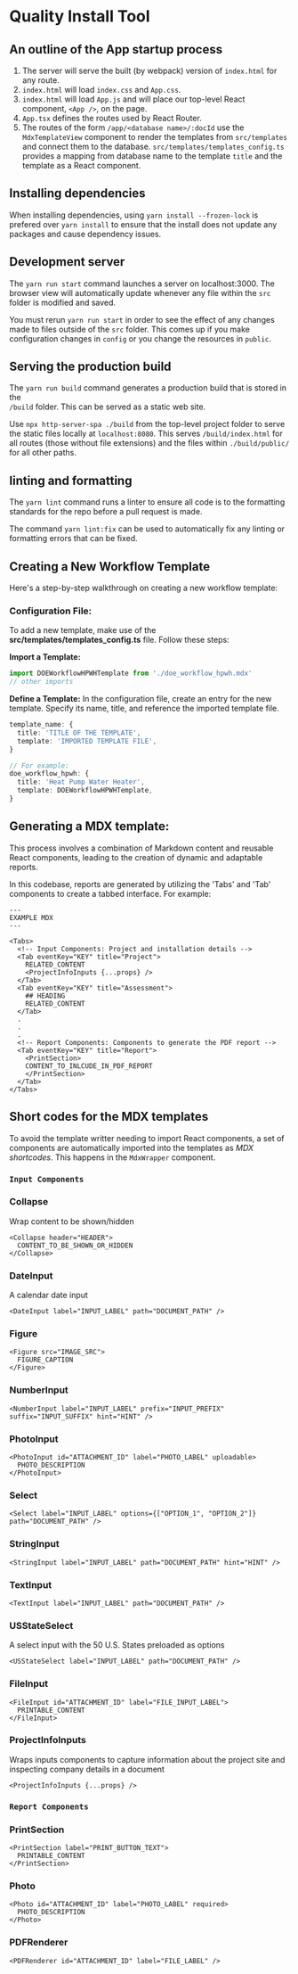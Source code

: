 # Quality Install Tool

## An outline of the App startup process
1. The server will serve the built (by webpack) version of `index.html` for any route.
2. `index.html` will load `index.css` and `App.css`.
3. `index.html` will load `App.js` and will place our top-level
React component, `<App />`, on the page.
4. `App.tsx` defines the routes used by React Router.
5. The routes of the form `/app/<database name>/:docId` use the `MdxTemplateView` component to render the templates from `src/templates` and connect them to the database. `src/templates/templates_config.ts` provides a mapping from database name to the template `title` and the template as a React component.

## Installing dependencies
When installing dependencies, using `yarn install --frozen-lock` is prefered over `yarn install` to ensure that the install does not update any packages and cause dependency issues.

## Development server
The `yarn run start` command launches a server on localhost:3000. The browser view will automatically update whenever any file within the `src` folder is modified and saved. 

You must rerun `yarn run start` in order to see the effect of any changes made to files outside of the `src` folder. This comes up if you make configuration changes in `config` or you change the resources in `public`.

## Serving the production build
The `yarn run build` command generates a production build that is stored in the  
`/build` folder. This can be served as a static web site.

Use `npx http-server-spa ./build` from the top-level project folder
to serve the static files locally at `localhost:8080`. This
serves `/build/index.html` for all routes (those without file extensions) and the 
files within `./build/public/` for all other paths.

## linting and formatting
The `yarn lint` command runs a linter to ensure all code is to the formatting standards for the repo before
a pull request is made.

The command `yarn lint:fix` can be used to automatically fix any linting or formatting errors that can be fixed.


## Creating a New Workflow Template

Here's a step-by-step walkthrough on creating a new workflow template:


### Configuration File:

To add a new template, make use of the **src/templates/templates_config.ts** file. Follow these steps:

**Import a Template:**
```typescript
import DOEWorkflowHPWHTemplate from './doe_workflow_hpwh.mdx'
// other imports
```

**Define a Template:**
In the configuration file, create an entry for the new template. Specify its name, title, and reference the imported template file. 

```typescript
template_name: {
  title: 'TITLE OF THE TEMPLATE',
  template: 'IMPORTED TEMPLATE FILE',
}

// For example:
doe_workflow_hpwh: {
  title: 'Heat Pump Water Heater',
  template: DOEWorkflowHPWHTemplate,
}
```

## Generating a MDX template:

This process involves a combination of Markdown content and reusable React components, leading to the creation of dynamic and adaptable reports.

In this codebase, reports are generated by utilizing the 'Tabs' and 'Tab' components to create a tabbed interface. For example:

```MDX
---
EXAMPLE MDX
---

<Tabs>
  <!-- Input Components: Project and installation details -->
  <Tab eventKey="KEY" title="Project">
    RELATED_CONTENT
    <ProjectInfoInputs {...props} />    
  </Tab>
  <Tab eventKey="KEY" title="Assessment">
    ## HEADING
    RELATED_CONTENT
  </Tab>
  .
  .
  .
  <!-- Report Components: Components to generate the PDF report -->
  <Tab eventKey="KEY" title="Report">
    <PrintSection>
    CONTENT_TO_INLCUDE_IN_PDF_REPORT
    </PrintSection>
  </Tab>
</Tabs>
```

## Short codes for the MDX templates 

To avoid the template writter needing to import React components, a set of 
components are automatically imported into the templates as *MDX shortcodes*.
This happens in the `MdxWrapper` component.

### `Input Components`

### Collapse
Wrap content to be shown/hidden
```
<Collapse header="HEADER">
  CONTENT_TO_BE_SHOWN_OR_HIDDEN
</Collapse>
```

### DateInput
A calendar date input
```
<DateInput label="INPUT_LABEL" path="DOCUMENT_PATH" />
```

### Figure
```
<Figure src="IMAGE_SRC">
  FIGURE_CAPTION
</Figure>
```

### NumberInput
```
<NumberInput label="INPUT_LABEL" prefix="INPUT_PREFIX" suffix="INPUT_SUFFIX" hint="HINT" />
```

### PhotoInput
```
<PhotoInput id="ATTACHMENT_ID" label="PHOTO_LABEL" uploadable>
  PHOTO_DESCRIPTION
</PhotoInput>
```

### Select
```
<Select label="INPUT_LABEL" options={["OPTION_1", "OPTION_2"]} path="DOCUMENT_PATH" />
```

### StringInput
```
<StringInput label="INPUT_LABEL" path="DOCUMENT_PATH" hint="HINT" />
```

### TextInput
```
<TextInput label="INPUT_LABEL" path="DOCUMENT_PATH" />
```

### USStateSelect
A select input with the 50 U.S. States preloaded as options
```
<USStateSelect label="INPUT_LABEL" path="DOCUMENT_PATH" />
```

### FileInput
```
<FileInput id="ATTACHMENT_ID" label="FILE_INPUT_LABEL">
  PRINTABLE_CONTENT
</FileInput>
```

### ProjectInfoInputs
Wraps inputs components to capture information about the project site and inspecting company details in a document

```
<ProjectInfoInputs {...props} />
```

### `Report Components`

### PrintSection
```
<PrintSection label="PRINT_BUTTON_TEXT">
  PRINTABLE_CONTENT
</PrintSection>
```

### Photo
```
<Photo id="ATTACHMENT_ID" label="PHOTO_LABEL" required>
  PHOTO_DESCRIPTION
</Photo>
```

### PDFRenderer

```
<PDFRenderer id="ATTACHMENT_ID" label="FILE_LABEL" />
```

